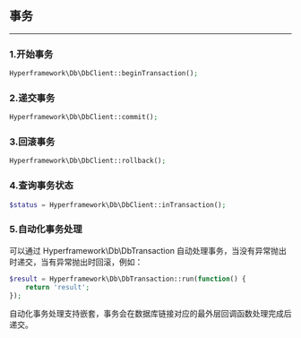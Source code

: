 ## 事务

---

### 1.开始事务

```php
Hyperframework\Db\DbClient::beginTransaction();
```
### 2.递交事务

```php
Hyperframework\Db\DbClient::commit();
```
### 3.回滚事务

```php
Hyperframework\Db\DbClient::rollback();
```
### 4.查询事务状态

```php
$status = Hyperframework\Db\DbClient::inTransaction();
```
### 5.自动化事务处理

可以通过 Hyperframework\Db\DbTransaction 自动处理事务，当没有异常抛出时递交，当有异常抛出时回滚，例如：

```php
$result = Hyperframework\Db\DbTransaction::run(function() {
    return 'result';
});
```

自动化事务处理支持嵌套，事务会在数据库链接对应的最外层回调函数处理完成后递交。
